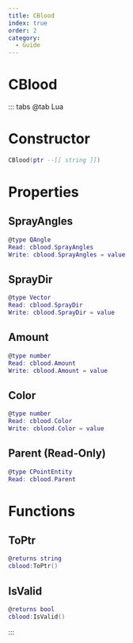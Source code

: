 ```yaml
---
title: CBlood
index: true
order: 2
category:
  - Guide
---
```


# CBlood

::: tabs
@tab Lua
# Constructor
```lua
CBlood(ptr --[[ string ]])
```
# Properties
## SprayAngles 
```lua
@type QAngle
Read: cblood.SprayAngles
Write: cblood.SprayAngles = value
```
## SprayDir 
```lua
@type Vector
Read: cblood.SprayDir
Write: cblood.SprayDir = value
```
## Amount 
```lua
@type number
Read: cblood.Amount
Write: cblood.Amount = value
```
## Color 
```lua
@type number
Read: cblood.Color
Write: cblood.Color = value
```
## Parent (Read-Only)
```lua
@type CPointEntity
Read: cblood.Parent
```
# Functions
## ToPtr
```lua
@returns string
cblood:ToPtr()
```
## IsValid
```lua
@returns bool
cblood:IsValid()
```

:::